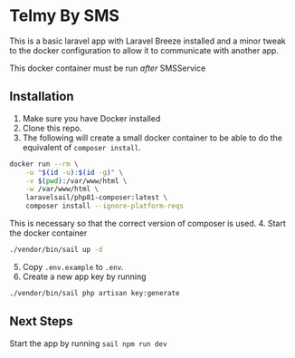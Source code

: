 # Telmy By SMS
This is a basic laravel app with Laravel Breeze installed and a minor tweak to the docker configuration to allow it to communicate with another app.

This docker container must be run *after* SMSService

## Installation

1. Make sure you have Docker installed
2. Clone this repo.
3. The following will create a small docker container to be able to do the equivalent of `composer install`.
```bash
docker run --rm \
    -u "$(id -u):$(id -g)" \
    -v $(pwd):/var/www/html \
    -w /var/www/html \
    laravelsail/php81-composer:latest \
    composer install --ignore-platform-reqs
```
This is necessary so that the correct version of composer  is used.
4. Start the docker container
```bash
./vendor/bin/sail up -d
```
5. Copy `.env.example` to `.env`.
6. Create a new app key by running
```bash
./vendor/bin/sail php artisan key:generate
```
## Next Steps
Start the app by running `sail npm run dev`
